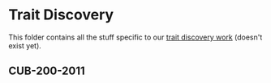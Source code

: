 # Trait Discovery

This folder contains all the stuff specific to our [trait discovery work]() (doesn't exist yet).

## CUB-200-2011
